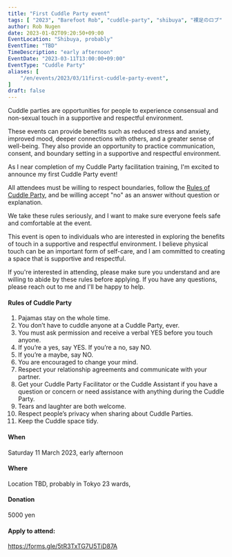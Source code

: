```yaml
---
title: "First Cuddle Party event"
tags: [ "2023", "Barefoot Rob", "cuddle-party", "shibuya", "裸足のロブ" ]
author: Rob Nugen
date: 2023-01-02T09:20:50+09:00
EventLocation: "Shibuya, probably"
EventTime: "TBD"
TimeDescription: "early afternoon"
EventDate: "2023-03-11T13:00:00+09:00"
EventType: "Cuddle Party"
aliases: [
    "/en/events/2023/03/11first-cuddle-party-event",
]
draft: false
---
```


Cuddle parties are opportunities for people to experience consensual and
non-sexual touch in a supportive and respectful environment.

These events can provide benefits such as reduced stress and anxiety,
improved mood, deeper connections with others, and a greater sense of
well-being. They also provide an opportunity to practice communication,
consent, and boundary setting in a supportive and respectful environment.

As I near completion of my Cuddle Party facilitation training,
I'm excited to announce my first Cuddle Party event!

All attendees must be willing to respect boundaries,
follow the [Rules of Cuddle Party](https://cuddleparty.com/cuddle-party-rules/),
and be willing accept "no" as an answer without question or explanation.

We take these rules seriously, and I want to make sure everyone feels safe and comfortable at the event.

This event is open to individuals who are interested in exploring
the benefits of touch in a supportive and respectful environment.
I believe physical touch can be an important form of self-care,
and I am committed to creating a space that is supportive and respectful.

If you're interested in attending, please make sure you understand
and are willing to abide by these rules before applying. If you have
any questions, please reach out to me and I'll be happy to help.

#### Rules of Cuddle Party

1. Pajamas stay on the whole time.
2. You don’t have to cuddle anyone at a Cuddle Party, ever.
3. You must ask permission and receive a verbal YES before you touch anyone.
4. If you’re a yes, say YES. If you’re a no, say NO.
5. If you’re a maybe, say NO.
6. You are encouraged to change your mind.
7. Respect your relationship agreements and communicate with your partner.
8. Get your Cuddle Party Facilitator or the Cuddle Assistant
   if you have a question or concern or need assistance with anything during the Cuddle Party.
9. Tears and laughter are both welcome.
10. Respect people’s privacy when sharing about Cuddle Parties.
11. Keep the Cuddle space tidy.


#### When

Saturday 11 March 2023, early afternoon

#### Where

Location TBD, probably in Tokyo 23 wards,

#### Donation

5000 yen

#### Apply to attend:

https://forms.gle/5tR3TxTG7U5TiD87A
